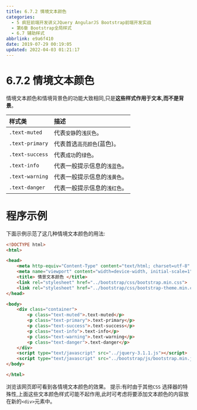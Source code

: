```yaml
---
title: 6.7.2 情境文本颜色
categories: 
  - 5 疯狂前端开发讲义JQuery AngularJS Bootstrap前端开发实战
  - 第6章 Bootstrap全局样式
  - 6.7 辅助样式
abbrlink: e9a6f410
date: 2019-07-29 00:19:05
updated: 2022-04-03 01:21:17
---
```

# 6.7.2 情境文本颜色 #
情境文本颜色和情境背景色的功能大致相同,只是**这些样式作用于文本,而不是背景**。

|样式类|描述|
|:---|:---|
|`.text-muted`|代表`安静`的`浅灰色`。|
|`.text-primary`|代表首选`高亮颜色`(蓝色)。|
|`.text-success`|代表`成功`的`绿色`。|
|`.text-info`|代表一般提示信息的`浅蓝色`。|
|`.text-warning`|代表一般提示信息的`浅黄色`。|
|`.text-danger`|代表一般提示信息的`浅红色`。|


# 程序示例 #
下面示例示范了这几种情境文本颜色的用法:
```html
<!DOCTYPE html>
<html>

<head>
    <meta http-equiv="Content-Type" content="text/html; charset=utf-8" />
    <meta name="viewport" content="width=device-width, initial-scale=1">
    <title> 情景文本颜色 </title>
    <link rel="stylesheet" href="../bootstrap/css/bootstrap.min.css">
    <link rel="stylesheet" href="../bootstrap/css/bootstrap-theme.min.css">
</head>

<body>
    <div class="container">
        <p class="text-muted">.text-muted</p>
        <p class="text-primary">.text-primary</p>
        <p class="text-success">.text-success</p>
        <p class="text-info">.text-info</p>
        <p class="text-warning">.text-warning</p>
        <p class="text-danger">.text-danger</p>
    </div>
    <script type="text/javascript" src="../jquery-3.1.1.js"></script>
    <script type="text/javascript" src="../bootstrap/js/bootstrap.min.js"></script>
</body>

</html>
```

浏览该网页即可看到各情境文本颜色的效果。
提示:有时由于其他`CSS` 选择器的特殊性,上面这些文本颜色样式可能不起作用,此时可考虑将要添加文本颜色的内容放在新的`<div>`元素中。

